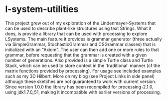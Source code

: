 # l-system-utilities

This project grew out of my exploration of the Lindenmayer-Systems that can be
used to describe plant-like structures using text Strings. What it does, is 
provide a library that can be used with processing to explore LSystems. The main
feature it provides is grammar generator (three actually via SimpleGrammar,
StochasticGrammar and CSGrammar classes) that is initialized with an "Axiom".
The user can then add one or more rules to that grammar, before requesting that
the grammar is created with a given number of generations. Also provided is a
simple Turtle class and Turtle Stack, which can be used to store context in the
'traditional' manner (cf the matrix functions provided by processing).
For usage see included examples such as my 3D Hilbert. More on my blog
(see Project Links in side panel) although these sketches are not guaranteed
to work with current version. 
Since version 1.0.0 the library has been recompiled for processing-2.1.0, 
using jdk1.7.0_51, making it incompatible with earlier versions of processing.
